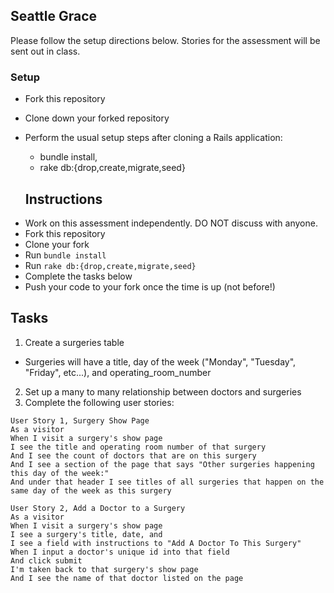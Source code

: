 ## Seattle Grace
Please follow the setup directions below. Stories for the assessment will be sent out in class.

### Setup
- Fork this repository
- Clone down your forked repository
- Perform the usual setup steps after cloning a Rails application:
    - bundle install,
    - rake db:{drop,create,migrate,seed}

    ## Instructions
* Work on this assessment independently. DO NOT discuss with anyone.
* Fork this repository
* Clone your fork
* Run `bundle install`
* Run `rake db:{drop,create,migrate,seed}`
* Complete the tasks below
* Push your code to your fork once the time is up (not before!)

## Tasks
1. Create a surgeries table
  - Surgeries will have a title, day of the week ("Monday", "Tuesday", "Friday", etc...), and operating_room_number
2. Set up a many to many relationship between doctors and surgeries
3. Complete the following user stories:

```
User Story 1, Surgery Show Page
As a visitor
When I visit a surgery's show page
I see the title and operating room number of that surgery
And I see the count of doctors that are on this surgery
And I see a section of the page that says "Other surgeries happening this day of the week:"
And under that header I see titles of all surgeries that happen on the same day of the week as this surgery
```
```
User Story 2, Add a Doctor to a Surgery
As a visitor
When I visit a surgery's show page
I see a surgery's title, date, and
I see a field with instructions to "Add A Doctor To This Surgery"
When I input a doctor's unique id into that field
And click submit
I'm taken back to that surgery's show page
And I see the name of that doctor listed on the page
```
